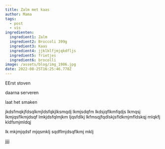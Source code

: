 ```yaml
---
title: Zalm met kaas
author: Mama
tags:
  - post
  - vis
ingredienten:
  ingredient1: Zalm
  ingredient2: Broccoli 399g
  ingredient3: Kaas
  ingredient4: jjklklfjmjqkdfljs
  ingredient5: frietjes
  ingredient6: brocolli
image: /assets/blog/img_1986.jpg
date: 2022-08-25T16:25:46.778Z
---
```

EErst stoven

daarna serveren

laat het smaken



jkdsfmqkjfdsqlkmjldsfqkjlksmqdj lkmjsdqfm lkdsjqflkmfqdjs lkmqsj lkmjqsflkmjdsqf lmkjdsfqlmjkm ljqsfdlkj lkfmsqjfqdlskjsfldkmjmfldskqj mlqkfj kldfsmjmldqj 

lk mkjmjqdsf mjqsmklj sqdflmjdsqflkmj mklj

jjjj